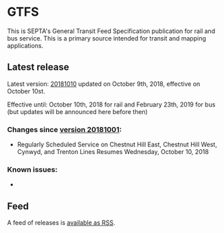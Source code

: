 # GTFS

This is SEPTA's General Transit Feed Specification publication for rail and bus service. This is a primary source intended for transit and mapping applications.

## Latest release

Latest version: [20181010](https://github.com/septadev/GTFS/releases/tag/v201810102) updated on October 9th, 2018, effective on October 10st.

Effective until: October 10th, 2018 for rail and February 23th, 2019 for bus (but updates will be announced here before then)

### Changes since [version 20181001](https://github.com/septadev/GTFS/releases/tag/v201810010): 
 
*  Regularly Scheduled Service on Chestnut Hill East, Chestnut Hill West, Cynwyd, and Trenton Lines Resumes Wednesday, October 10, 2018

### Known issues:

* 

## Feed

A feed of releases is [available as RSS](https://github.com/septadev/GTFS/releases.atom).

